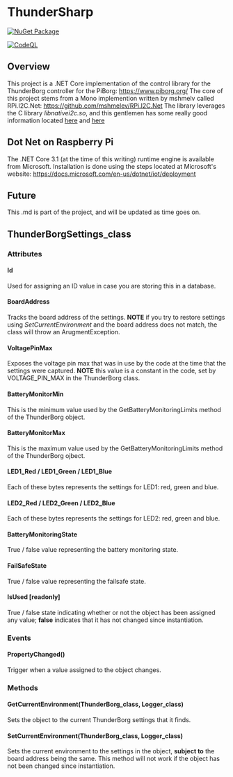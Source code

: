 # ThunderSharp

[![NuGet Package](https://github.com/crazycga/ThunderSharp/actions/workflows/dotnet.yml/badge.svg)](https://github.com/crazycga/ThunderSharp/actions/workflows/dotnet.yml)

[![CodeQL](https://github.com/crazycga/ThunderSharp/actions/workflows/codeql-analysis.yml/badge.svg)](https://github.com/crazycga/ThunderSharp/actions/workflows/codeql-analysis.yml)

## Overview
This project is a .NET Core implementation of the control library for the ThunderBorg controller for the PiBorg: https://www.piborg.org/
The core of this project stems from a Mono implemention written by mshmelv called RPi.I2C.Net: https://github.com/mshmelev/RPi.I2C.Net
The library leverages the C library *libnativei2c.so*, and this gentlemen has some really good information located [here](http://blog.mshmelev.com/2013/06/connecting-raspberry-pi-and-arduino-software.html) and [here](http://blog.mshmelev.com/2013/06/connecting-raspberry-pi-and-arduino.html)

## Dot Net on Raspberry Pi
The .NET Core 3.1 (at the time of this writing) runtime engine is available from Microsoft.  Installation is done using the steps
located at Microsoft's website: https://docs.microsoft.com/en-us/dotnet/iot/deployment

## Future
This .md is part of the project, and will be updated as time goes on.

## ThunderBorgSettings_class

### Attributes

#### Id

Used for assigning an ID value in case you are storing this in a database.

#### BoardAddress

Tracks the board address of the settings.  **NOTE** if you try to restore settings using *SetCurrentEnvironment* and the board address does not match, the class will throw an ArugmentException.

#### VoltagePinMax

Exposes the voltage pin max that was in use by the code at the time that the settings were captured.  **NOTE** this value is a constant in the code, set by VOLTAGE_PIN_MAX in the ThunderBorg class.

#### BatteryMonitorMin

This is the minimum value used by the GetBatteryMonitoringLimits method of the ThunderBorg object.

#### BatteryMonitorMax

This is the maximum value used by the GetBatteryMonitoringLimits method of the ThunderBorg ojbect.

#### LED1_Red / LED1_Green / LED1_Blue

Each of these bytes represents the settings for LED1: red, green and blue.

#### LED2_Red / LED2_Green / LED2_Blue

Each of these bytes represents the settings for LED2: red, green and blue.

#### BatteryMonitoringState

True / false value representing the battery monitoring state.

#### FailSafeState

True / false value representing the failsafe state.

#### IsUsed [readonly]

True / false state indicating whether or not the object has been assigned any value; **false** indicates that it has not changed since instantiation.

### Events

#### PropertyChanged()

Trigger when a value assigned to the object changes.

### Methods

#### GetCurrentEnvironment(ThunderBorg_class, Logger_class)
Sets the object to the current ThunderBorg settings that it finds.

#### SetCurrentEnvironment(ThunderBorg_class, Logger_class)
Sets the current environment to the settings in the object, **subject to** the board address being the same.  This method will not work if the object has not been changed since instantiation.
